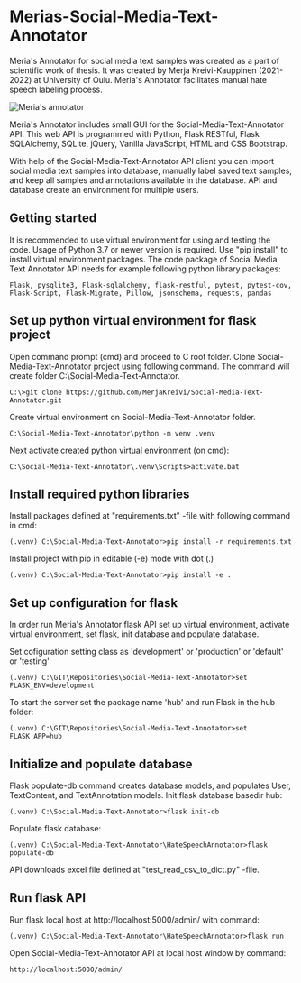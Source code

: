 # Merias-Social-Media-Text-Annotator
 
Meria's Annotator for social media text samples was created as a part of scientific work of thesis. 
It was created by Merja Kreivi-Kauppinen (2021-2022) at University of Oulu.
Meria's Annotator facilitates manual hate speech labeling process.

![Meria's annotator](/hub/static/images/iitunVuoriv8.jpg)

Meria's Annotator includes small GUI for the Social-Media-Text-Annotator API. 
This web API is programmed with Python, Flask RESTful, Flask SQLAlchemy, SQLite, jQuery, Vanilla JavaScript, HTML and CSS Bootstrap. 

With help of the Social-Media-Text-Annotator API client you can import social media text samples into database, manually label saved text samples, and keep all samples and annotations available in the database. 
API and database create an environment for multiple users.

## Getting started

It is recommended to use virtual environment for using and testing the code. Usage of Python 3.7 or newer version is required. 
Use "pip install" to install virtual environment packages. The code package of Social Media Text Annotator API needs for example following python library packages:

    Flask, pysqlite3, Flask-sqlalchemy, flask-restful, pytest, pytest-cov, Flask-Script, Flask-Migrate, Pillow, jsonschema, requests, pandas

## Set up python virtual environment for flask project

Open command prompt (cmd) and proceed to C root folder. Clone Social-Media-Text-Annotator project using following command. The command will create folder C:\Social-Media-Text-Annotator.

    C:\>git clone https://github.com/MerjaKreivi/Social-Media-Text-Annotator.git

Create virtual environment on Social-Media-Text-Annotator folder.

    C:\Social-Media-Text-Annotator\python -m venv .venv

Next activate created python virtual environment (on cmd):

    C:\Social-Media-Text-Annotator\.venv\Scripts>activate.bat

## Install required python libraries

Install packages defined at "requirements.txt" -file with  following command in cmd:

    (.venv) C:\Social-Media-Text-Annotator>pip install -r requirements.txt

Install project with pip in editable (-e) mode with dot (.)

    (.venv) C:\Social-Media-Text-Annotator>pip install -e .

## Set up configuration for flask

In order run Meria's Annotator flask API set up virtual environment, 
activate virtual environment, set flask, init database and populate database.

Set cofiguration setting class as 'development' or 'production' or 'default' or 'testing'

    (.venv) C:\GIT\Repositories\Social-Media-Text-Annotator>set FLASK_ENV=development

To start the server set the package name 'hub' and run Flask in the hub folder:

    (.venv) C:\GIT\Repositories\Social-Media-Text-Annotator>set FLASK_APP=hub

## Initialize and populate database

Flask populate-db command creates database models, and populates User, TextContent, and TextAnnotation models.
Init flask database basedir hub:

    (.venv) C:\Social-Media-Text-Annotator>flask init-db

Populate flask database:

    (.venv) C:\Social-Media-Text-Annotator\HateSpeechAnnotator>flask populate-db

API downloads excel file defined at "test_read_csv_to_dict.py" -file.

## Run flask API

Run flask local host at http://localhost:5000/admin/ with command:

    (.venv) C:\Social-Media-Text-Annotator\HateSpeechAnnotator>flask run

Open Social-Media-Text-Annotator API at local host window by command:

    http://localhost:5000/admin/

